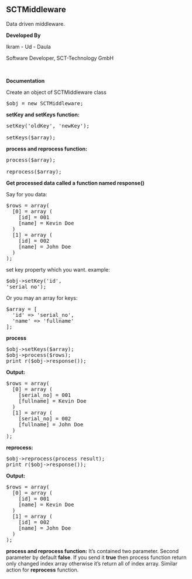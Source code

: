 ## SCTMiddleware
Data driven middleware.

<b>Developed By</b>
<p>Ikram - Ud - Daula</p>
<p>Software Developer, SCT-Technology GmbH</p><br>

<b>Documentation</b> 
<p>Create an object of SCTMiddleware class</p>
<pre>$obj = new SCTMiddleware;
</pre>

<b>setKey and setKeys function:</b>
<pre>
setKey('oldKey', 'newKey');</br>
setKeys($array);
</pre>
<b>process and reprocess function:</b>
<pre>
process($array);</br>
reprocess($array);
</pre>
<b>Get processed data called a function named response()</b>

Say for you data:
<pre>
$rows = array(
  [0] = array (
    [id] = 001
    [name] = Kevin Doe
  )
  [1] = array (
    [id] = 002
    [name] = John Doe
  )
);
</pre>
set key property which you want.
example: <pre>$obj->setKey('id', 'serial_no');</pre>
Or you may an array for keys: 
<pre>
$array = [
  'id' => 'serial_no',
  'name' => 'fullname'
];
</pre>
<b>process</b> 
<pre>$obj->setKeys($array);
$obj->process($rows);
print_r($obj->response());
</pre>
<b>Output:</b>
<pre>
$rows = array(
  [0] = array (
    [serial_no] = 001
    [fullname] = Kevin Doe
  )
  [1] = array (
    [serial_no] = 002
    [fullname] = John Doe
  )
);
</pre>
<b>reprocess:</b>
<pre>
$obj->reprocess(process result);
print_r($obj->response());
</pre>
<b>Output:</b>
<pre>
$rows = array(
  [0] = array (
    [id] = 001
    [name] = Kevin Doe
  )
  [1] = array (
    [id] = 002
    [name] = John Doe
  )
);
</pre>
<p>
<b>process and reprocess function:</b>
It’s contained two parameter. Second parameter by default <b>false</b>. 
If you send it <b>true</b> then process function return only changed index array otherwise it’s return all of index array. 
Similar action for <b>reprocess</b> function. 
</p>
